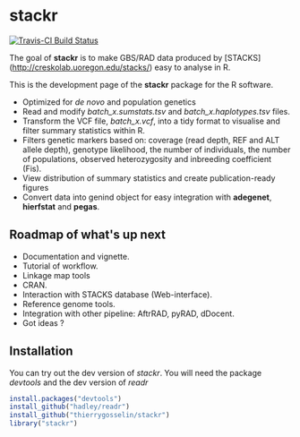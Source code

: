 # stackr

[![Travis-CI Build Status](https://travis-ci.org/thierrygosselin/stackr.svg?branch=master)](https://travis-ci.org/thierrygosselin/stackr)

The goal of **stackr** is to make GBS/RAD data produced by [STACKS] (http://creskolab.uoregon.edu/stacks/) easy to analyse in R.

This is the development page of the **stackr** package for the R software.

* Optimized for *de novo* and population genetics
* Read and modify *batch_x.sumstats.tsv* and *batch_x.haplotypes.tsv* files.
* Transform the VCF file, *batch_x.vcf*, into a tidy format to visualise and filter summary statistics within R.
* Filters genetic markers based on: coverage (read depth, REF and ALT allele depth), genotype likelihood, the number of individuals, the number of populations, observed heterozygosity and inbreeding coefficient (Fis).
* View distribution of summary statistics and create publication-ready figures
* Convert data into genind object for easy integration with **adegenet**, **hierfstat** and **pegas**.

## Roadmap of what's up next

* Documentation and vignette.
* Tutorial of workflow.
* Linkage map tools
* CRAN.
* Interaction with STACKS database (Web-interface).
* Reference genome tools.
* Integration with other pipeline: AftrRAD, pyRAD, dDocent.
* Got ideas ?


## Installation
You can try out the dev version of *stackr*. You will need the package *devtools* and the dev version of *readr*

```r
install.packages("devtools")
install_github("hadley/readr")
install_github("thierrygosselin/stackr")
library("stackr")
```
